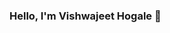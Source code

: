 ### Hello, I'm Vishwajeet Hogale 👋

<!--
**vishwajeet-hogale/vishwajeet-hogale** is a ✨ _special_ ✨ repository because its `README.md` (this file) appears on your GitHub profile.

Here are some ideas to get you started:

- 🔭 I’m currently working on building an airbnb clone for pets using flask and mongo
- 🌱 I’m currently learning Reinforcement Learning, Django, FastAPI , Kubernetes
- 👯 I’m looking to collaborate on ...
- 🤔 I’m looking for help with ...
- 💬 Ask me about Flask, HTML, CSS, JavaScript, Python, SQL
- 📫 How to reach me: Drop me a mail or reach out to me on instagram @vishwajeet.hogale
- 😄 Pronouns: ...
- ⚡ Fun fact: ...
-->
